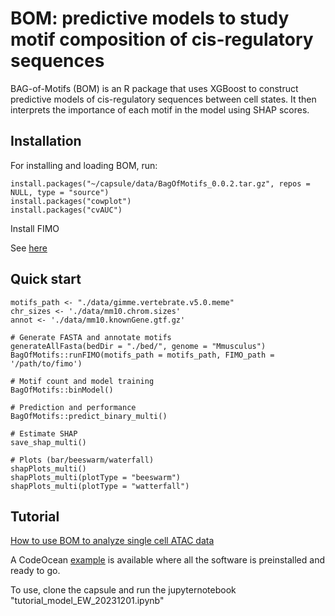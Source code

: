 # BOM: predictive models to study motif composition of cis-regulatory sequences 
BAG-of-Motifs (BOM) is an R package that uses XGBoost to construct predictive models of cis-regulatory sequences between cell states. It then interprets the importance of each motif in the model using SHAP scores.

## Installation

For installing and loading BOM, run:
```
install.packages("~/capsule/data/BagOfMotifs_0.0.2.tar.gz", repos = NULL, type = "source")
install.packages("cowplot")
install.packages("cvAUC")
```
Install FIMO 

See <a href="https://meme-suite.org/meme/doc/install.html"> here </a> 

## Quick start

```
motifs_path <- "./data/gimme.vertebrate.v5.0.meme"
chr_sizes <- './data/mm10.chrom.sizes'
annot <- './data/mm10.knownGene.gtf.gz'
                    
# Generate FASTA and annotate motifs
generateAllFasta(bedDir = "./bed/", genome = "Mmusculus")
BagOfMotifs::runFIMO(motifs_path = motifs_path, FIMO_path = '/path/to/fimo')

# Motif count and model training
BagOfMotifs::binModel()

# Prediction and performance
BagOfMotifs::predict_binary_multi()

# Estimate SHAP 
save_shap_multi()

# Plots (bar/beeswarm/waterfall)
shapPlots_multi()
shapPlots_multi(plotType = "beeswarm")
shapPlots_multi(plotType = "watterfall")

```


## Tutorial

<a href="tutorial.html"> How to use BOM to analyze single cell ATAC data </a>  


A CodeOcean <a href="https://codeocean.com/capsule/4079053/tree"> example</a> is available where all the software is preinstalled and ready to go.
 
To use, clone the capsule and run the jupyternotebook "tutorial_model_EW_20231201.ipynb"
